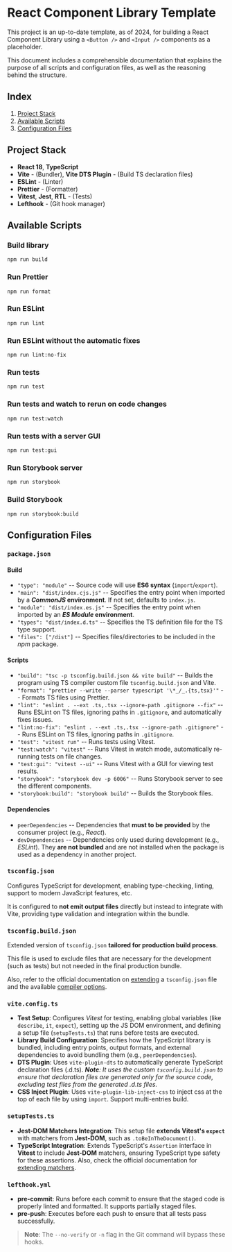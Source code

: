 # React Component Library Template

This project is an up-to-date template, as of 2024, for building a React Component Library using a `<Button />` and `<Input />` components as a placeholder.

This document includes a comprehensible documentation that explains the purpose of all scripts and configuration files, as well as the reasoning behind the structure.

## Index

1. [Project Stack](#project-stack)
1. [Available Scripts](#available-scripts)
1. [Configuration Files](#configuration-files)

## Project Stack

- **React 18**, **TypeScript**
- **Vite** - (Bundler), **Vite DTS Plugin** - (Build TS declaration files)
- **ESLint** - (Linter)
- **Prettier** - (Formatter)
- **Vitest**, **Jest**, **RTL** - (Tests)
- **Lefthook** - (Git hook manager)

## Available Scripts

### Build library

```
npm run build
```

### Run Prettier

```
npm run format
```

### Run ESLint

```
npm run lint
```

### Run ESLint without the automatic fixes

```
npm run lint:no-fix
```

### Run tests

```
npm run test
```

### Run tests and watch to rerun on code changes

```
npm run test:watch
```

### Run tests with a server GUI

```
npm run test:gui
```

### Run Storybook server

```
npm run storybook
```

### Build Storybook

```
npm run storybook:build
```

## Configuration Files

### `package.json`

#### Build

- `"type": "module"` -- Source code will use **ES6 syntax** (`import`/`export`).
- `"main": "dist/index.cjs.js"` -- Specifies the entry point when imported by a **_CommonJS_ environment**. If not set, defaults to `index.js`.
- `"module": "dist/index.es.js"` -- Specifies the entry point when imported by an **_ES Module_ environment**.
- `"types": "dist/index.d.ts"` -- Specifies the TS definition file for the TS type support.
- `"files": ["/dist"]` -- Specifies files/directories to be included in the _npm_ package.

#### Scripts

- `"build": "tsc -p tsconfig.build.json && vite build"` -- Builds the program using TS compiler custom file `tsconfig.build.json` and Vite.
- `"format": "prettier --write --parser typescript '\*_/_.{ts,tsx}'"` -- Formats TS files using Prettier.
- `"lint": "eslint . --ext .ts,.tsx --ignore-path .gitignore --fix"` -- Runs ESLint on TS files, ignoring paths in `.gitignore`, and automatically fixes issues.
- `"lint:no-fix": "eslint . --ext .ts,.tsx --ignore-path .gitignore"` -- Runs ESLint on TS files, ignoring paths in `.gitignore`.
- `"test": "vitest run"` -- Runs tests using Vitest.
- `"test:watch": "vitest"` -- Runs Vitest in watch mode, automatically re-running tests on file changes.
- `"test:gui": "vitest --ui"` -- Runs Vitest with a GUI for viewing test results.
- `"storybook": "storybook dev -p 6006"` -- Runs Storybook server to see the different components.
- `"storybook:build": "storybook build"` -- Builds the Storybook files.

#### Dependencies

- `peerDependencies` -- Dependencies that **must to be provided** by the consumer project (e.g., _React_).
- `devDependencies` -- Dependencies only used during development (e.g., _ESLint_). They **are not bundled** and are not installed when the package is used as a dependency in another project.

### `tsconfig.json`

Configures TypeScript for development, enabling type-checking, linting, support to modern JavaScript features, etc.

It is configured to **not emit output files** directly but instead to integrate with Vite, providing type validation and integration within the bundle.

### `tsconfig.build.json`

Extended version of `tsconfig.json` **tailored for production build process**.

This file is used to exclude files that are necessary for the development (such as tests) but not needed in the final production bundle.

Also, refer to the official documentation on [extending](https://www.typescriptlang.org/tsconfig/#extends) a `tsconfig.json` file and the available [compiler options](https://www.typescriptlang.org/docs/handbook/compiler-options.html).

### `vite.config.ts`

- **Test Setup**: Configures _Vitest_ for testing, enabling global variables (like `describe`, `it`, `expect`), setting up the JS DOM environment, and defining a setup file (`setupTests.ts`) that runs before tests are executed.
- **Library Build Configuration**: Specifies how the TypeScript library is bundled, including entry points, output formats, and external dependencies to avoid bundling them (e.g., `peerDependencies`).
- **DTS Plugin**: Uses `vite-plugin-dts` to automatically generate TypeScript declaration files (.d.ts).
  _**Note**: It uses the custom `tsconfig.build.json` to ensure that declaration files are generated only for the source code, excluding test files from the generated .d.ts files._
- **CSS Inject Plugin**: Uses `vite-plugin-lib-inject-css` to inject css at the top of each file by using `import`. Support multi-entries build.

### `setupTests.ts`

- **Jest-DOM Matchers Integration**: This setup file **extends Vitest's `expect`** with matchers from **Jest-DOM**, such as `.toBeInTheDocument()`.
- **TypeScript Integration**: Extends TypeScript's `Assertion` interface in **Vitest** to include **Jest-DOM** matchers, ensuring TypeScript type safety for these assertions.
  Also, check the official documentation for [extending matchers](https://vitest.dev/guide/extending-matchers).

### `lefthook.yml`

- **pre-commit**: Runs before each commit to ensure that the staged code is properly linted and formatted. It supports partially staged files.
- **pre-push**: Executes before each push to ensure that all tests pass successfully.

> **Note**: The `--no-verify` or `-n` flag in the Git command will bypass these hooks.
